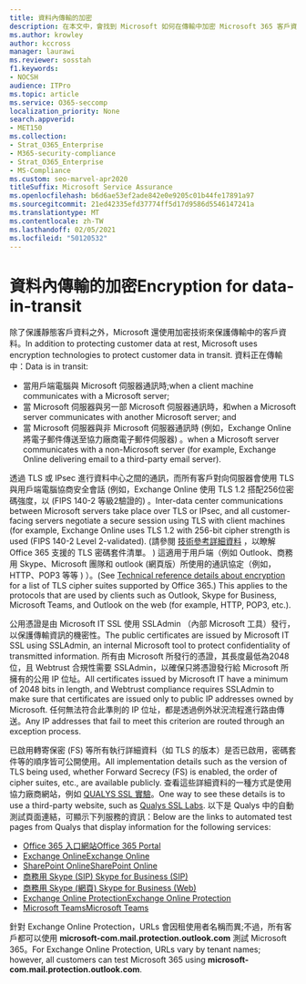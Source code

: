 ```yaml
---
title: 資料內傳輸的加密
description: 在本文中，會找到 Microsoft 如何在傳輸中加密 Microsoft 365 客戶資料的簡短說明。
ms.author: krowley
author: kccross
manager: laurawi
ms.reviewer: sosstah
f1.keywords:
- NOCSH
audience: ITPro
ms.topic: article
ms.service: O365-seccomp
localization_priority: None
search.appverid:
- MET150
ms.collection:
- Strat_O365_Enterprise
- M365-security-compliance
- Strat_O365_Enterprise
- MS-Compliance
ms.custom: seo-marvel-apr2020
titleSuffix: Microsoft Service Assurance
ms.openlocfilehash: b6d6ae53ef2ade842e0e9205c01b44fe17891a97
ms.sourcegitcommit: 21ed42335efd37774ff5d17d9586d5546147241a
ms.translationtype: MT
ms.contentlocale: zh-TW
ms.lasthandoff: 02/05/2021
ms.locfileid: "50120532"
---
```

# <a name="encryption-for-data-in-transit"></a><span data-ttu-id="ee0dc-103">資料內傳輸的加密</span><span class="sxs-lookup"><span data-stu-id="ee0dc-103">Encryption for data-in-transit</span></span>

<span data-ttu-id="ee0dc-104">除了保護靜態客戶資料之外，Microsoft 還使用加密技術來保護傳輸中的客戶資料。</span><span class="sxs-lookup"><span data-stu-id="ee0dc-104">In addition to protecting customer data at rest, Microsoft uses encryption technologies to protect customer data in transit.</span></span> <span data-ttu-id="ee0dc-105">資料正在傳輸中：</span><span class="sxs-lookup"><span data-stu-id="ee0dc-105">Data is in transit:</span></span>

- <span data-ttu-id="ee0dc-106">當用戶端電腦與 Microsoft 伺服器通訊時;</span><span class="sxs-lookup"><span data-stu-id="ee0dc-106">when a client machine communicates with a Microsoft server;</span></span>
- <span data-ttu-id="ee0dc-107">當 Microsoft 伺服器與另一部 Microsoft 伺服器通訊時，和</span><span class="sxs-lookup"><span data-stu-id="ee0dc-107">when a Microsoft server communicates with another Microsoft server; and</span></span>
- <span data-ttu-id="ee0dc-108">當 Microsoft 伺服器與非 Microsoft 伺服器通訊時 (例如，Exchange Online 將電子郵件傳送至協力廠商電子郵件伺服器) 。</span><span class="sxs-lookup"><span data-stu-id="ee0dc-108">when a Microsoft server communicates with a non-Microsoft server (for example, Exchange Online delivering email to a third-party email server).</span></span>

<span data-ttu-id="ee0dc-109">透過 TLS 或 IPsec 進行資料中心之間的通訊，而所有客戶對向伺服器會使用 TLS 與用戶端電腦協商安全會話 (例如，Exchange Online 使用 TLS 1.2 搭配256位密碼強度，以 (FIPS 140-2 等級2驗證的) 。</span><span class="sxs-lookup"><span data-stu-id="ee0dc-109">Inter-data center communications between Microsoft servers take place over TLS or IPsec, and all customer-facing servers negotiate a secure session using TLS with client machines (for example, Exchange Online uses TLS 1.2 with 256-bit cipher strength is used (FIPS 140-2 Level 2-validated).</span></span> <span data-ttu-id="ee0dc-110"> (請參閱 [技術參考詳細資料](/microsoft-365/compliance/technical-reference-details-about-encryption) ，以瞭解 Office 365 支援的 TLS 密碼套件清單。 ) 這適用于用戶端（例如 Outlook、商務用 Skype、Microsoft 團隊和 outlook (網頁版）所使用的通訊協定（例如，HTTP、POP3 等等 ) ）。</span><span class="sxs-lookup"><span data-stu-id="ee0dc-110">(See [Technical reference details about encryption](/microsoft-365/compliance/technical-reference-details-about-encryption) for a list of TLS cipher suites supported by Office 365.) This applies to the protocols that are used by clients such as Outlook, Skype for Business, Microsoft Teams, and Outlook on the web (for example, HTTP, POP3, etc.).</span></span>

<span data-ttu-id="ee0dc-111">公用憑證是由 Microsoft IT SSL 使用 SSLAdmin （內部 Microsoft 工具）發行，以保護傳輸資訊的機密性。</span><span class="sxs-lookup"><span data-stu-id="ee0dc-111">The public certificates are issued by Microsoft IT SSL using SSLAdmin, an internal Microsoft tool to protect confidentiality of transmitted information.</span></span> <span data-ttu-id="ee0dc-112">所有由 Microsoft 所發行的憑證，其長度最低為2048位，且 Webtrust 合規性需要 SSLAdmin，以確保只將憑證發行給 Microsoft 所擁有的公用 IP 位址。</span><span class="sxs-lookup"><span data-stu-id="ee0dc-112">All certificates issued by Microsoft IT have a minimum of 2048 bits in length, and Webtrust compliance requires SSLAdmin to make sure that certificates are issued only to public IP addresses owned by Microsoft.</span></span> <span data-ttu-id="ee0dc-113">任何無法符合此準則的 IP 位址，都是透過例外狀況流程進行路由傳送。</span><span class="sxs-lookup"><span data-stu-id="ee0dc-113">Any IP addresses that fail to meet this criterion are routed through an exception process.</span></span>

<span data-ttu-id="ee0dc-114">已啟用轉寄保密 (FS) 等所有執行詳細資料（如 TLS 的版本）是否已啟用，密碼套件等的順序皆可公開使用。</span><span class="sxs-lookup"><span data-stu-id="ee0dc-114">All implementation details such as the version of TLS being used, whether Forward Secrecy (FS) is enabled, the order of cipher suites, etc., are available publicly.</span></span> <span data-ttu-id="ee0dc-115">查看這些詳細資料的一種方式是使用協力廠商網站，例如 [QUALYS SSL 實驗](https://www.ssllabs.com)。</span><span class="sxs-lookup"><span data-stu-id="ee0dc-115">One way to see these details is to use a third-party website, such as [Qualys SSL Labs](https://www.ssllabs.com).</span></span> <span data-ttu-id="ee0dc-116">以下是 Qualys 中的自動測試頁面連結，可顯示下列服務的資訊：</span><span class="sxs-lookup"><span data-stu-id="ee0dc-116">Below are the links to automated test pages from Qualys that display information for the following services:</span></span>

- [<span data-ttu-id="ee0dc-117">Office 365 入口網站</span><span class="sxs-lookup"><span data-stu-id="ee0dc-117">Office 365 Portal</span></span>](https://www.ssllabs.com/ssltest/analyze.html?d=portal.office.com&hideResults=on)
- [<span data-ttu-id="ee0dc-118">Exchange Online</span><span class="sxs-lookup"><span data-stu-id="ee0dc-118">Exchange Online</span></span>](https://www.ssllabs.com/ssltest/analyze.html?d=outlook.office365.com&hideResults=on)
- [<span data-ttu-id="ee0dc-119">SharePoint Online</span><span class="sxs-lookup"><span data-stu-id="ee0dc-119">SharePoint Online</span></span>](https://www.ssllabs.com/ssltest/analyze.html?d=microsoft-my.sharepoint.com&hideResults=on)
- [<span data-ttu-id="ee0dc-120">商務用 Skype (SIP) </span><span class="sxs-lookup"><span data-stu-id="ee0dc-120">Skype for Business (SIP)</span></span>](https://www.ssllabs.com/ssltest/analyze.html?d=sipdir.online.lync.com)
- [<span data-ttu-id="ee0dc-121">商務用 Skype (網頁) </span><span class="sxs-lookup"><span data-stu-id="ee0dc-121">Skype for Business (Web)</span></span>](https://www.ssllabs.com/ssltest/analyze.html?d=webdir.online.lync.com&hideResults=on)
- [<span data-ttu-id="ee0dc-122">Exchange Online Protection</span><span class="sxs-lookup"><span data-stu-id="ee0dc-122">Exchange Online Protection</span></span>](https://ssl-tools.net/mailservers/microsoft-com.mail.protection.outlook.com)
- [<span data-ttu-id="ee0dc-123">Microsoft Teams</span><span class="sxs-lookup"><span data-stu-id="ee0dc-123">Microsoft Teams</span></span>](https://www.ssllabs.com/ssltest/analyze.html?d=teams.microsoft.com&latest)

<span data-ttu-id="ee0dc-124">針對 Exchange Online Protection，URLs 會因租使用者名稱而異;不過，所有客戶都可以使用 **microsoft-com.mail.protection.outlook.com** 測試 Microsoft 365。</span><span class="sxs-lookup"><span data-stu-id="ee0dc-124">For Exchange Online Protection, URLs vary by tenant names; however, all customers can test Microsoft 365 using **microsoft-com.mail.protection.outlook.com**.</span></span>
